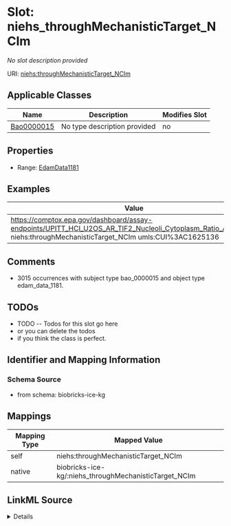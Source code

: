 

# Slot: niehs_throughMechanisticTarget_NCIm


_No slot description provided_





URI: [niehs:throughMechanisticTarget_NCIm](https://ice.ntp.niehs.nih.gov/property/throughMechanisticTarget_NCIm)



<!-- no inheritance hierarchy -->





## Applicable Classes

| Name | Description | Modifies Slot |
| --- | --- | --- |
| [Bao0000015](../classes/Bao0000015.md) | No type description provided |  no  |







## Properties

* Range: [EdamData1181](../classes/EdamData1181.md)






## Examples

| Value |
| --- |
| https://comptox.epa.gov/dashboard/assay-endpoints/UPITT_HCI_U2OS_AR_TIF2_Nucleoli_Cytoplasm_Ratio_Antagonist niehs:throughMechanisticTarget_NCIm umls:CUI%3AC1625136 |

## Comments

* 3015 occurrences with subject type bao_0000015 and object type edam_data_1181.

## TODOs

* TODO -- Todos for this slot go here
* or you can delete the todos
* if you think the class is perfect.

## Identifier and Mapping Information







### Schema Source


* from schema: biobricks-ice-kg




## Mappings

| Mapping Type | Mapped Value |
| ---  | ---  |
| self | niehs:throughMechanisticTarget_NCIm |
| native | biobricks-ice-kg/:niehs_throughMechanisticTarget_NCIm |




## LinkML Source

<details>
```yaml
name: niehs_throughMechanisticTarget_NCIm
description: No slot description provided
todos:
- TODO -- Todos for this slot go here
- or you can delete the todos
- if you think the class is perfect.
comments:
- 3015 occurrences with subject type bao_0000015 and object type edam_data_1181.
examples:
- value: https://comptox.epa.gov/dashboard/assay-endpoints/UPITT_HCI_U2OS_AR_TIF2_Nucleoli_Cytoplasm_Ratio_Antagonist
    niehs:throughMechanisticTarget_NCIm umls:CUI%3AC1625136
from_schema: biobricks-ice-kg
rank: 1000
slot_uri: niehs:throughMechanisticTarget_NCIm
alias: niehs_throughMechanisticTarget_NCIm
domain_of:
- bao_0000015
range: edam_data_1181

```
</details>